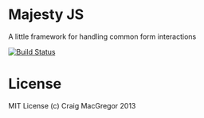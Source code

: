 Majesty JS
==========

A little framework for handling common form interactions

[![Build Status](https://travis-ci.org/craigerm/majesty-js.png?branch=master)](https://travis-ci.org/craigerm/majesty-js)

License
=========
MIT License (c) Craig MacGregor 2013
